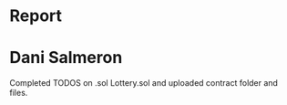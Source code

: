 # Report
# Dani Salmeron
Completed TODOS on .sol Lottery.sol and uploaded contract folder and files. 
